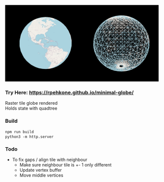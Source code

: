 <img src="img.png" width="500" height="auto"/>  

### Try Here: https://rpehkone.github.io/minimal-globe/

Raster tile globe rendered  
Holds state with quadtree  

### Build
```
npm run build
python3 -m http.server
```

### Todo
- To fix gaps / align tile with neighbour
    - Make sure neighbour tile is +- 1 only different
    - Update vertex buffer
    - Move middle vertices
